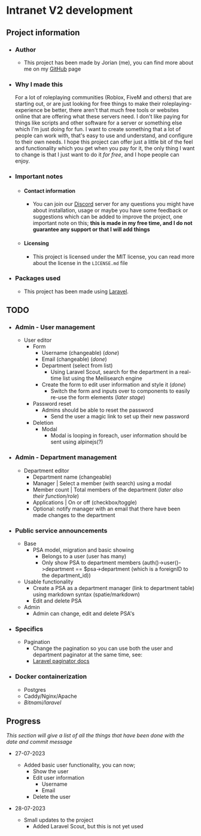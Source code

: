 # Intranet V2 development

## Project information
    
- ### Author
    - This project has been made by Jorian (me), you can find more about me on my [GitHub](https://github.com/GameLoverNL) page

    
- ### Why I made this
    For a lot of roleplaying communities (Roblox, FiveM and others) that are starting out, or are just looking for free things to make their roleplaying-experience be better, there aren't that much free tools or websites online that are offering what these servers need. I don't like paying for things like scripts and other software for a server or something else which I'm just doing for fun. I want to create something that a lot of people can work with, that's easy to use and understand, and configure to their own needs. I hope this project can offer just a little bit of the feel and functionality which you get when you pay for it, the only thing I want to change is that I just want to do it *for free*, and I hope people can enjoy.

- ### Important notes
    - #### Contact information
        - You can join our [Discord]() server for any questions you might have about installation, usage or maybe you have some feedback or suggestions which can be added to improve the project, one important note on this; **this is made in my free time, and I do not guarantee any support or that I will add things**

    - #### Licensing
        - This project is licensed under the MIT license, you can read more about the license in the `LICENSE.md` file

- ### Packages used
    - This project has been made using [Laravel](https://laravel.com/).
        <!-- * For this section, something like `spatie/markdown` should be mentioned with a link to the spatie or Github page, this rule applies for all other packages used (can also be a `packagist` link) -->



## TODO

- ### Admin - User management
    - User editor
        - Form
            - Username (changeable) (*done*)
            - Email (changeable) (*done*)
            - Department (select from list)
                - Using Laravel Scout, search for the department in a real-time list using the Meilisearch engine
            - Create the form to edit user information and style it (*done*)
                - Switch the form and inputs over to components to easily re-use the form elements (*later stage*)
        - Password reset
            - Admins should be able to reset the password
                - Send the user a magic link to set up their new password
        - Deletion
            - Modal
                - Modal is looping in foreach, user information should be sent using alpinejs(?)
- ### Admin - Department management
    - Department editor
        - Department name (changeable)
        - Manager | Select a member (with search) using a modal
        - Member count | Total members of the department (*later also their function/role*)
        - Applications | On or off (checkbox/toggle)
        - Optional: notify manager with an email that there have been made changes to the department

- ### Public service announcements
    - Base
        - PSA model, migration and basic showing
            - Belongs to a user (user has many)
            - Only show PSA to department members (auth()->user()->department == $psa->department (which is a foreignID to the department_id))
    - Usable functionality
        - Create a PSA as a department manager (link to department table) using markdown syntax (spatie/markdown)
        - Edit and delete PSA
    - Admin
        - Admin can change, edit and delete PSA's
- ### Specifics
    - Pagination
        - Change the pagination so you can use both the user and department paginator at the same  time, see:
        - [Laravel paginator docs](https://laravel.com/docs/10.x/pagination#multiple-paginator-instances-per-page)

- ### Docker containerization
    - Postgres
    - Caddy/Nginx/Apache
    - *Bitnami/laravel*

## Progress
*This section will give a list of all the things that have been done with the date and commit message*

- 27-07-2023
    - Added basic user functionality, you can now;
        - Show the user
        - Edit user information
            - Username
            - Email
        - Delete the user

- 28-07-2023
    - Small updates to the project
        - Added Laravel Scout, but this is not yet used
